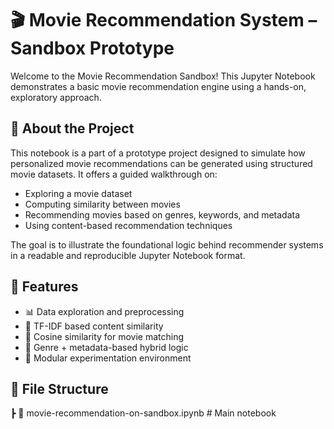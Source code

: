 # 🎬 Movie Recommendation System – Sandbox Prototype

Welcome to the Movie Recommendation Sandbox! This Jupyter Notebook demonstrates a basic movie recommendation engine using a hands-on, exploratory approach.

## 📘 About the Project

This notebook is a part of a prototype project designed to simulate how personalized movie recommendations can be generated using structured movie datasets. It offers a guided walkthrough on:

- Exploring a movie dataset
- Computing similarity between movies
- Recommending movies based on genres, keywords, and metadata
- Using content-based recommendation techniques

The goal is to illustrate the foundational logic behind recommender systems in a readable and reproducible Jupyter Notebook format.

## 🧰 Features

- 📊 Data exploration and preprocessing
- 📌 TF-IDF based content similarity
- 🔁 Cosine similarity for movie matching
- 🧠 Genre + metadata-based hybrid logic
- 🧪 Modular experimentation environment

## 📁 File Structure

┣ 📘 movie-recommendation-on-sandbox.ipynb # Main notebook
